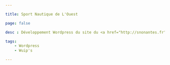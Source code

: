 ```yaml
---

title: Sport Nautique de L'Ouest

page: false

desc : Développement Wordpress du site du <a href="http://snonantes.fr">SNO</a>, club de voile nantais.

tags:
    - Wordpress
    - Wuip's

---
```


   
